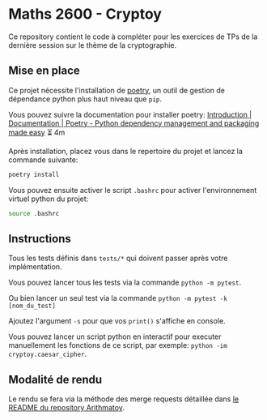 # Maths 2600 - Cryptoy

Ce repository contient le code à compléter pour les exercices de TPs de la dernière session sur le thème de la cryptographie.

## Mise en place

Ce projet nécessite l'installation de [poetry](https://python-poetry.org/), un outil de gestion de dépendance python plus haut niveau que `pip`.

Vous pouvez suivre la documentation pour installer poetry: [Introduction | Documentation | Poetry - Python dependency management and packaging made easy](https://python-poetry.org/docs/#osx--linux--bashonwindows-install-instructions) ⏳ 4m

Après installation, placez vous dans le repertoire du projet et lancez la commande suivante:

```bash
poetry install
```

Vous pouvez ensuite activer le script `.bashrc` pour activer l'environnement virtuel python du projet:

```bash
source .bashrc
```

## Instructions

Tous les tests définis dans `tests/*` qui doivent passer après votre implémentation.

Vous pouvez lancer tous les tests via la commande `python -m pytest`.

Ou bien lancer un seul test via la commande `python -m pytest -k [nom_du_test]`

Ajoutez l'argument `-s` pour que vos `print()` s'affiche en console.

Vous pouvez lancer un script python en interactif pour executer manuellement les fonctions de ce script, par exemple: `python -im cryptoy.caesar_cipher`.

## Modalité de rendu

Le rendu se fera via la méthode des merge requests détaillée dans [le README du repository Arithmatoy](https://gitlab.com/maths-2600/arithmatoy-base).
